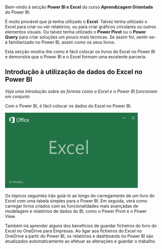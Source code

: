 Bem-vindo à secção **Power BI e Excel** do curso **Aprendizagem Orientada** do Power BI.

É muito provável que já tenha utilizado o **Excel**. Talvez tenha utilizado o Excel para criar ou ver relatórios, ou para criar gráficos circulares ou outros elementos visuais. Ou talvez tenha utilizado o **Power Pivot** ou o **Power Query** para criar soluções um pouco mais técnicas. Se assim for, sentir-se-á familiarizado no Power BI, assim como os seus livros.

Esta secção mostra-lhe como é fácil colocar os livros do Excel no Power BI e demonstra que o Power BI e o Excel formam uma excelente parceria.

## <a name="introduction-to-using-excel-data-in-power-bi"></a>Introdução à utilização de dados do Excel no Power BI
*Veja uma introdução sobre as formas como o Excel e o Power BI funcionam em conjunto*

Com o Power BI, é fácil colocar os dados do Excel no Power BI.

![](media/5-1-intro-excel-data/5-1_1.png)

Os tópicos seguintes irão guiá-lo ao longo do carregamento de um livro do Excel com uma tabela simples para o Power BI. Em seguida, verá como carregar livros criados com as funcionalidades mais avançadas de modelagem e relatórios de dados do BI, como o Power Pivot e o Power View.

Também irá aprender alguns dos benefícios de guardar ficheiros do livro do Excel no OneDrive para Empresas. Ao ligar aos ficheiros do Excel no OneDrive a partir do Power BI, os relatórios e dashboards no Power BI são atualizados automaticamente ao efetuar as alterações e guardar o trabalho.


